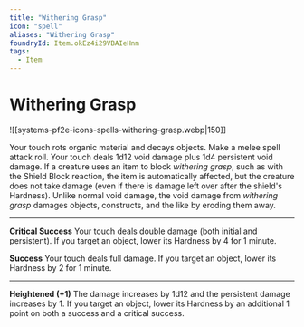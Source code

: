```yaml
---
title: "Withering Grasp"
icon: "spell"
aliases: "Withering Grasp"
foundryId: Item.okEz4i29VBAIeHnm
tags:
  - Item
---
```


# Withering Grasp
![[systems-pf2e-icons-spells-withering-grasp.webp|150]]

Your touch rots organic material and decays objects. Make a melee spell attack roll. Your touch deals 1d12 void damage plus 1d4 persistent void damage. If a creature uses an item to block _withering grasp_, such as with the Shield Block reaction, the item is automatically affected, but the creature does not take damage (even if there is damage left over after the shield's Hardness). Unlike normal void damage, the void damage from _withering grasp_ damages objects, constructs, and the like by eroding them away.

* * *

**Critical Success** Your touch deals double damage (both initial and persistent). If you target an object, lower its Hardness by 4 for 1 minute.

**Success** Your touch deals full damage. If you target an object, lower its Hardness by 2 for 1 minute.

* * *

**Heightened (+1)** The damage increases by 1d12 and the persistent damage increases by 1. If you target an object, lower its Hardness by an additional 1 point on both a success and a critical success.
